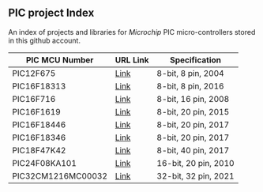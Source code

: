 
PIC project Index
-----------------------------------

An index of projects and libraries for *Microchip* PIC micro-controllers stored in this
github account.  


| PIC MCU Number | URL Link | Specification  |
|----------------|----------|------------------------|
|  PIC12F675     | [Link](https://github.com/gavinlyonsrepo/pic_12F675_projects)     |  8-bit, 8 pin, 2004   |
|  PIC16F18313   | [Link](https://github.com/gavinlyonsrepo/pic_16F18313_projects)     |  8-bit, 8 pin, 2016   |
|  PIC16F716     | [Link](https://github.com/gavinlyonsrepo/pic_16F716_projects)     |  8-bit, 16 pin, 2008  |
|  PIC16F1619    | [Link](https://github.com/gavinlyonsrepo/pic_16F1619_projects)  |  8-bit, 20 pin, 2015  |
|  PIC16F18446   | [Link](https://github.com/gavinlyonsrepo/pic_16F18446_projects)     |  8-bit, 20 pin, 2017  |
|  PIC16F18346   | [Link](https://github.com/gavinlyonsrepo/pic_16F18346_projects)     |  8-bit, 20 pin, 2017  |
|  PIC18F47K42   | [Link](https://github.com/gavinlyonsrepo/pic_18F47K42_projects)   |  8-bit, 40 pin, 2017  |
|  PIC24F08KA101 | [Link](https://github.com/gavinlyonsrepo/pic_24F08KA101_projects)     |  16-bit, 20 pin, 2010 |
|  PIC32CM1216MC00032 | [Link](https://github.com/gavinlyonsrepo/pic_32_projects)     |  32-bit, 32 pin, 2021 |
